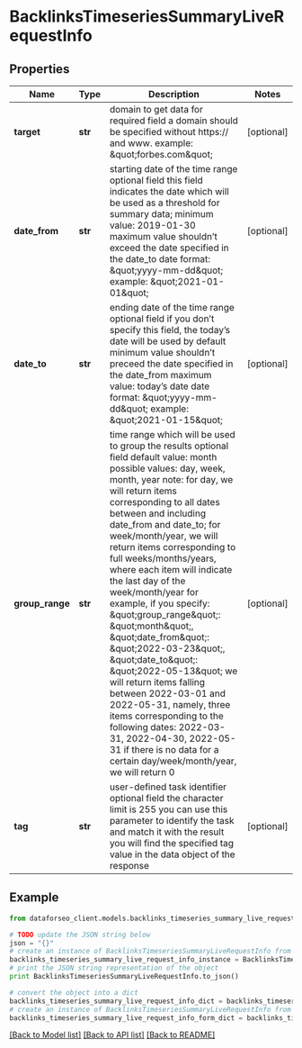 # BacklinksTimeseriesSummaryLiveRequestInfo


## Properties

Name | Type | Description | Notes
------------ | ------------- | ------------- | -------------
**target** | **str** | domain to get data for required field a domain should be specified without https:// and www. example: \&quot;forbes.com\&quot; | [optional] 
**date_from** | **str** | starting date of the time range optional field this field indicates the date which will be used as a threshold for summary data; minimum value: 2019-01-30 maximum value shouldn’t exceed the date specified in the date_to date format: \&quot;yyyy-mm-dd\&quot; example: \&quot;2021-01-01\&quot; | [optional] 
**date_to** | **str** | ending date of the time range optional field if you don’t specify this field, the today’s date will be used by default minimum value shouldn’t preceed the date specified in the date_from maximum value: today’s date date format: \&quot;yyyy-mm-dd\&quot; example: \&quot;2021-01-15\&quot; | [optional] 
**group_range** | **str** | time range which will be used to group the results optional field default value: month possible values: day, week, month, year note: for day, we will return items corresponding to all dates between and including date_from and date_to; for week/month/year, we will return items corresponding to full weeks/months/years, where each item will indicate the last day of the week/month/year for example, if you specify: \&quot;group_range\&quot;: \&quot;month\&quot;, \&quot;date_from\&quot;: \&quot;2022-03-23\&quot;, \&quot;date_to\&quot;: \&quot;2022-05-13\&quot; we will return items falling between 2022-03-01 and 2022-05-31, namely, three items corresponding to the following dates: 2022-03-31, 2022-04-30, 2022-05-31 if there is no data for a certain  day/week/month/year, we will return 0 | [optional] 
**tag** | **str** | user-defined task identifier optional field the character limit is 255 you can use this parameter to identify the task and match it with the result you will find the specified tag value in the data object of the response | [optional] 

## Example

```python
from dataforseo_client.models.backlinks_timeseries_summary_live_request_info import BacklinksTimeseriesSummaryLiveRequestInfo

# TODO update the JSON string below
json = "{}"
# create an instance of BacklinksTimeseriesSummaryLiveRequestInfo from a JSON string
backlinks_timeseries_summary_live_request_info_instance = BacklinksTimeseriesSummaryLiveRequestInfo.from_json(json)
# print the JSON string representation of the object
print BacklinksTimeseriesSummaryLiveRequestInfo.to_json()

# convert the object into a dict
backlinks_timeseries_summary_live_request_info_dict = backlinks_timeseries_summary_live_request_info_instance.to_dict()
# create an instance of BacklinksTimeseriesSummaryLiveRequestInfo from a dict
backlinks_timeseries_summary_live_request_info_form_dict = backlinks_timeseries_summary_live_request_info.from_dict(backlinks_timeseries_summary_live_request_info_dict)
```
[[Back to Model list]](../README.md#documentation-for-models) [[Back to API list]](../README.md#documentation-for-api-endpoints) [[Back to README]](../README.md)


